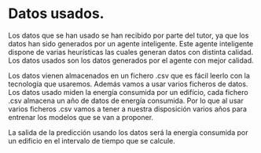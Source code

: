 # Datos usados.

Los datos que se han usado se han recibido por parte del tutor, ya que los datos han sido generados por un agente inteligente. Este agente inteligente dispone de varias heurísticas las cuales generan datos con distinta calidad. Los datos usados son los datos generados por el agente con mejor calidad.

Los datos vienen almacenados en un fichero .csv que es fácil leerlo con la tecnología que usaremos. Además vamos a usar varios ficheros de datos. Los datos usado miden la energía consumida por un edifício, cada fichero .csv almacena un año de datos de energía consumida. Por lo que al usar varios ficheros .csv vamos a tener a nuestra disposición varios años para entrenar los modelos que se van a proponer.

La salida de la predicción usando los datos será la energía consumida por un edificio en el intervalo de tiempo que se calcule.

